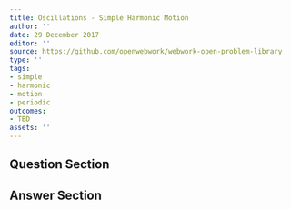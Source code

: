 ```yaml
---
title: Oscillations - Simple Harmonic Motion
author: ''
date: 29 December 2017
editor: ''
source: https://github.com/openwebwork/webwork-open-problem-library
type: ''
tags:
- simple
- harmonic
- motion
- periodic
outcomes:
- TBD
assets: ''
---
```


## Question Section 





## Answer Section

